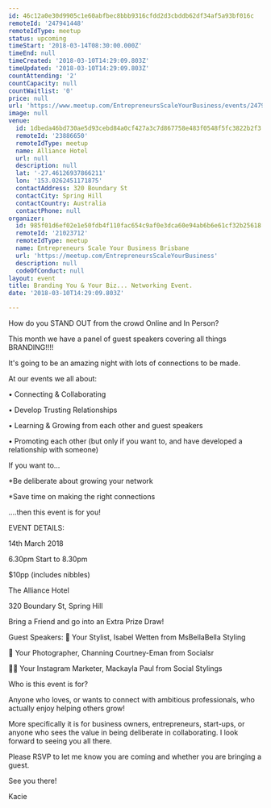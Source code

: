 ```yaml
---
id: 46c12a0e30d9905c1e60abfbec8bbb9316cfdd2d3cbddb62df34af5a93bf016c
remoteId: '247941448'
remoteIdType: meetup
status: upcoming
timeStart: '2018-03-14T08:30:00.000Z'
timeEnd: null
timeCreated: '2018-03-10T14:29:09.803Z'
timeUpdated: '2018-03-10T14:29:09.803Z'
countAttending: '2'
countCapacity: null
countWaitlist: '0'
price: null
url: 'https://www.meetup.com/EntrepreneursScaleYourBusiness/events/247941448/'
image: null
venue:
  id: 1dbeda46bd730ae5d93cebd84a0cf427a3c7d867758e483f0548f5fc3822b2f3
  remoteId: '23886650'
  remoteIdType: meetup
  name: Alliance Hotel
  url: null
  description: null
  lat: '-27.46126937866211'
  lon: '153.0262451171875'
  contactAddress: 320 Boundary St
  contactCity: Spring Hill
  contactCountry: Australia
  contactPhone: null
organizer:
  id: 985f01d6ef02e1e50fdb4f110fac654c9af0e3dca60e94ab6b6e61cf32b25618
  remoteId: '21023712'
  remoteIdType: meetup
  name: Entrepreneurs Scale Your Business Brisbane
  url: 'https://meetup.com/EntrepreneursScaleYourBusiness'
  description: null
  codeOfConduct: null
layout: event
title: Branding You & Your Biz... Networking Event.
date: '2018-03-10T14:29:09.803Z'

---
```

<p>How do you STAND OUT from the crowd Online and In Person?</p> <p>This month we have a panel of guest speakers covering all things BRANDING!!!!</p> <p>It's going to be an amazing night with lots of connections to be made.</p> <p>At our events we all about:</p> <p>• Connecting &amp; Collaborating</p> <p>• Develop Trusting Relationships</p> <p>• Learning &amp; Growing from each other and guest speakers</p> <p>• Promoting each other (but only if you want to, and have developed a relationship with someone)</p> <p>If you want to...</p> <p>*Be deliberate about growing your network</p> <p>*Save time on making the right connections</p> <p>....then this event is for you!</p> <p>EVENT DETAILS:</p> <p>14th March 2018</p> <p>6.30pm Start to 8.30pm</p> <p>$10pp (includes nibbles)</p> <p>The Alliance Hotel</p> <p>320 Boundary St, Spring Hill</p> <p>Bring a Friend and go into an Extra Prize Draw!</p> <p>Guest Speakers: 💃 Your Stylist, Isabel Wetten from MsBellaBella Styling</p> <p>📸 Your Photographer, Channing Courtney-Eman from Socialsr</p> <p>👩‍💻 Your Instagram Marketer, Mackayla Paul from Social Stylings</p> <p>Who is this event is for?</p> <p>Anyone who loves, or wants to connect with ambitious professionals, who actually enjoy helping others grow!</p> <p>More specifically it is for business owners, entrepreneurs, start-ups, or anyone who sees the value in being deliberate in collaborating. I look forward to seeing you all there.</p> <p>Please RSVP to let me know you are coming and whether you are bringing a guest.</p> <p>See you there!</p> <p>Kacie</p>

